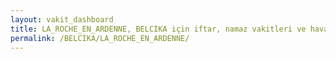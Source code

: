```yaml
---
layout: vakit_dashboard
title: LA_ROCHE_EN_ARDENNE, BELCIKA için iftar, namaz vakitleri ve hava durumu - ilçe/eyalet seç
permalink: /BELCIKA/LA_ROCHE_EN_ARDENNE/
---
```


<script type="text/javascript">
  var GLOBAL_COUNTRY = 'BELCIKA';
  var GLOBAL_CITY = 'LA_ROCHE_EN_ARDENNE';
  var GLOBAL_STATE = '';
  var lat = 72;
  var lon = 21;
</script>
